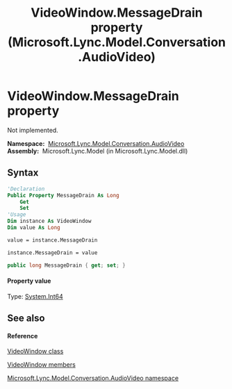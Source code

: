 ﻿---
title: VideoWindow.MessageDrain property  (Microsoft.Lync.Model.Conversation.AudioVideo)
TOCTitle: 'MessageDrain property '
ms:assetid: P:Microsoft.Lync.Model.Conversation.AudioVideo.VideoWindow.MessageDrain_DI_3_UC_OCS14MrefLyncWPF
ms:mtpsurl: https://msdn.microsoft.com/en-us/library/microsoft.lync.model.conversation.audiovideo.videowindow.messagedrain_di_3_uc_ocs14mreflyncwpf(v=office.15)
ms:contentKeyID: 48598700
ms.date: 07/28/2014
mtps_version: v=office.15
f1_keywords:
- Microsoft.Lync.Model.Conversation.AudioVideo.VideoWindow.MessageDrain
dev_langs:
- CSharp
- JScript
- VB
- other
---

# VideoWindow.MessageDrain property

Not implemented.

**Namespace:**  [Microsoft.Lync.Model.Conversation.AudioVideo](microsoft-lync-model-conversation-audiovideo-namespace_2.md)  
**Assembly:**  Microsoft.Lync.Model (in Microsoft.Lync.Model.dll)

## Syntax

``` vb
'Declaration
Public Property MessageDrain As Long
    Get
    Set
'Usage
Dim instance As VideoWindow
Dim value As Long

value = instance.MessageDrain

instance.MessageDrain = value
```

``` csharp
public long MessageDrain { get; set; }
```

#### Property value

Type: [System.Int64](http://msdn2.microsoft.com/en-us/library/6yy583ek)  

## See also

#### Reference

[VideoWindow class](videowindow-class-microsoft-lync-model-conversation-audiovideo_2.md)

[VideoWindow members](videowindow-members-microsoft-lync-model-conversation-audiovideo_2.md)

[Microsoft.Lync.Model.Conversation.AudioVideo namespace](microsoft-lync-model-conversation-audiovideo-namespace_2.md)

